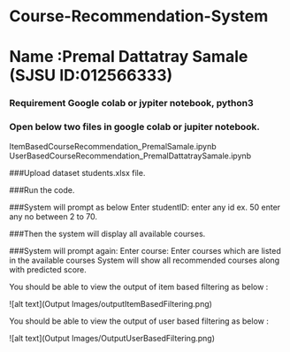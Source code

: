 # Course-Recommendation-System
# Name :Premal Dattatray Samale (SJSU ID:012566333)

### Requirement Google colab or jypiter notebook, python3

### Open below two files in google colab or jupiter notebook.
  ItemBasedCourseRecommendation_PremalSamale.ipynb
  UserBasedCourseRecommendation_PremalDattatraySamale.ipynb

###Upload dataset students.xlsx file.

###Run the code.

###System will prompt  as below
   Enter studentID: 
   enter any id ex. 50 enter any no between 2 to 70.

###Then the system will display all available courses.

###System will prompt again:
   Enter course:
   Enter courses which are listed in the available courses
System will show all recommended courses along  with predicted score. 

You should be able to view the output of item based filtering as below :

![alt text](Output Images/outputItemBasedFiltering.png)

You should be able to view the output of user based filtering as below :

![alt text](Output Images/OutputUserBasedFiltering.png)

